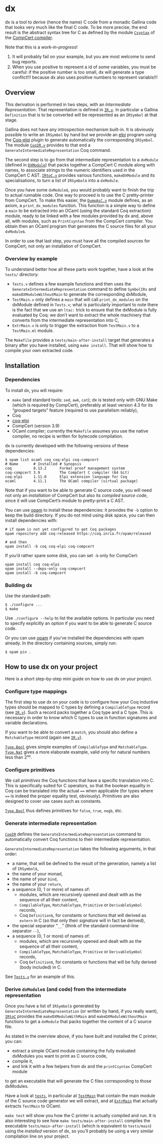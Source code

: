 #   dx

dx is a tool to _derive_ (hence the name) C code from a monadic
Gallina code that looks very much like the final C code. To be more
precise, the end result is the abstract syntax tree for C as defined
by the module [`Csyntax`] of the [CompCert compiler].

[`Csyntax`]: https://compcert.org/doc/html/compcert.cfrontend.Csyntax.html
[CompCert compiler]: https://compcert.org/

Note that this is a _work-in-progress_!
1. It will probably fail on your example, but you are most welcome to
send bug reports.
2. When you use positive to represent a id of some variables, you must be careful: if the positive number is too small, dx will generate a type conflict!!! because dx also uses positive numbers to represent variabls!!!

##  Overview

This derivation is performed in two steps, with an _Intermediate
Representation_. That representation is defined in [`IR.v`]. In
particular a Gallina `Definition` that is to be converted will be
represented as an `IRSymbol` at that stage.

[`IR.v`]: src/IR.v

Gallina does not have any introspection mechanism built-in. It is
obviously possible to write an `IRSymbol` by hand but we provide an
[elpi] program using the [Coq-elpi] plugin to generate automatically
the corresponding `IRSymbol`.
The module [`CoqIR.v`] provides to that end a
`GenerateIntermediateRepresentation` Coq command.

[elpi]: https://github.com/LPCIC/elpi
[coq-elpi]: https://github.com/LPCIC/coq-elpi
[`CoqIR.v`]: src/CoqIR.v

The second step is to go from that intermediate representation to a
`dxModule` (defined in [`DXModule`]) that packs together a CompCert C
module along with names, to associate strings to the numeric
identifiers used in the CompCert C AST.
[`IRtoC.v`] provides various functions, `makeDXModule` and its
specialisations, to turn a list of `IRSymbol`s into a `dxModule`.

[`DXModule`]: src/DXModule.v
[`IRtoC.v`]: src/IRtoC.v

Once you have some `dxModule`s, you would probably want to finish the
trip to actual runnable code. One way to proceed is to use the C
pretty-printer from CompCert. To make this easier, the [`DumpAsC.v`]
module defines, as an axiom, a `print_dx_modules` function.
This function is a simple way to define a `main` to be extracted into
an OCaml (using the standard Coq extraction) module, ready to be
linked with a few modules provided by dx and, above all, with modules,
such as `PrintCsyntax` from the CompCert compiler.
You obtain then an OCaml program that generates the C source files for
all your `dxModule`s.

In order to use that last step, you must have all the compiled sources
for CompCert, not only an installation of CompCert.

[`DumpAsC.v`]: src/DumpAsC.v


### Overview by example

To understand better how all these parts work together, have a look at
the `tests/` directory:

-   `Tests.v` defines a few example functions and then uses the
    `GenerateIntermediateRepresentation` command to define `SymbolIRs`
    and `makeDXModuleWithoutMain` to generate the corresponding
    dxModule,
-   `TestMain.v` only defines a `main` that will call
    `print_dx_modules` on the dxModule defined in `Tests.v`; what is
    particularly important to note there is the fact that we use an
    `ltac:` trick to ensure that the dxModule is fully evaluated by
    Coq: we don’t want to extract the whole machinery that converts
    from the intermediate representation into C,
-   `ExtrMain.v` is only to trigger the extraction from `TestMain.v`
    to a `TestMain.ml` module.

The `Makefile` provides a `tests/main-after-install` target that
generates a binary after you have installed, using `make install`.
That will show how to compile your own extracted code.


##  Installation

### Dependencies

To install dx, you will require:

-   `make` (and standard tools: `sed`, `awk`, `cat`);
    dx is tested only with GNU Make (which is required by CompCert),
    preferably at least version 4.3 for its “grouped targets” feature
    (required to use parallelism reliably),
-   Coq
-   [coq-elpi]
-   CompCert (version 3.9)
-   OCaml compiler; currently the `Makefile` assumes you use the
    native compiler, no recipe is written for bytecode compilation.

[CompCert]: https://compcert.org/

dx is currently developed with the following versions of these
dependencies:

```
$ opam list ocaml coq coq-elpi coq-compcert
# Name       # Installed # Synopsis
coq          8.13.2      Formal proof management system
coq-compcert 3.9         The CompCert C compiler (64 bit)
coq-elpi     1.11.0      Elpi extension language for Coq
ocaml        4.11.1      The OCaml compiler (virtual package)
```

Note that if you want to be able to generate C source code, you will
need not only an _installation_ of CompCert but also its _compiled
source code_, since it will use CompCert’s module to pretty-print a C
AST.

You can use [opam] to install these dependencies: it provides the `-b`
option to keep the build directory. If you do not mind using disk
space, you can then install dependencies with:

[opam]: https://coq.inria.fr/opam-using.html

```
# if opam is not yet configured to get Coq packages
opam repository add coq-released https://coq.inria.fr/opam/released

# and then
opam install -b coq coq-elpi coq-compcert
```

If you’d rather spare some disk, you can set `-b` only for CompCert:

```
opam install coq coq-elpi
opam install --deps-only coq-compcert
opam install -b coq-compcert
```

### Building dx

Use the standard path:

```
$ ./configure ...
$ make
```

Use `./configure --help` to list the available options. In particular
you need to specify explicitly an option if you want to be able to
generate C source code.

Or you can use [opam] if you’ve installed the dependencies with opam
already.
In the directory containing sources, simply run:

```
$ opam pin .
```


##  How to use dx on your project

Here is a short step-by-step mini guide on how to use dx on your
project.

### Configure type mappings

The first step to use dx on your code is to configure how your Coq
inductive types should be mapped to C types by defining a
`CompilableType` record (see [`IR.v`]).
Such a record packs together a Coq type and a C type.
This is necessary in order to know which C types to use in function
signatures and variable declarations.

If you want to be able to convert a `match`, you should also define a
`MatchableType` record (again see [`IR.v`]).

[`Type.Bool`] gives simple examples of `CompilableType` and
`MatchableType`.
[`Type.Nat`] gives a more elaborate example, valid only for natural
numbers less than 2³².

[`Type.Bool`]: src/Type/Bool.v
[`Type.Nat`]: src/Type/Nat.v


### Configure primitives

We call _primitives_ the Coq functions that have a specific
translation into C. This is specifically suited for C operators, so
that the boolean equality in Coq can be translated into the actual
`==` when applicable (for types where `==` is indeed the proper
equality test, obviously). Primitives are also designed to cover use
cases such as constants.

[`Type.Bool`] thus defines primitives for `false`, `true`, `negb`,
etc.


### Generate intermediate representation

[`CoqIR`] defines the `GenerateIntermediateRepresentation` command to
automatically convert Coq functions to their intermediate
representation.

`GenerateIntermediateRepresentation` takes the following arguments, in
that order:

-   a name, that will be defined to the result of the generation,
    namely a list of `IRSymbol`s,
-   the name of your monad,
-   the name of your `bind`,
-   the name of your `return`,
-   a sequence (0, 1 or more) of names of:
    -   modules, which are recursively opened and dealt with as the
        sequence of all their content,
    -   `CompilableType`, `MatchableType`, `Primitive` or
        `DerivableSymbol` records,
    -   Coq `Definition`s, for constants or functions that will
        derived as `extern` in C (so that only their _signature_ will
        in fact be derived),
-   the special separator “`__`” (think of the standard command-line
    separator `--`),
-   a sequence (0, 1 or more) of names of:
    -   modules, which are recursively opened and dealt with as the
        sequence of all their content,
    -   `CompilableType`, `MatchableType`, `Primitive` or
        `DerivableSymbol` records,
    -   Coq `Definition`s, for constants or functions that will
        be fully derived (body included) in C.

See [`Tests.v`] for an example of this.

[`CoqIR`]: src/CoqIR.v
[`Tests.v`]: tests/Tests.v


### Derive `dxModule`s (and code) from the intermediate representation

Once you have a list of `IRSymbol`s generated by
`GenerateIntermediateRepresentation` (or written by hand, if you
really want), [`IRtoC`] provides the `makeDXModuleWithMain` and
`makeDXModuleWithoutMain` functions to get a `dxModule` that packs
together the content of a C source file.

As stated in the overview above, if you have built and installed the
C printer, you can:

-   extract a simple OCaml module containing the fully evaluated
    dxModules you want to print as C source code,
-   compile it,
-   and link it with a few helpers from dx and the `printCsyntax`
    CompCert module

to get an executable that will generate the C files corresponding to
those dxModules.

Have a look at [`tests`], in particular at [`TestMain`] that contain
the main module of the C source code generator we will extract, and at
[`ExtrMain`] that actually extracts `TestMain` to OCaml.

`make test` will show you how the C printer is actually compiled and
run. It is also interesting to see how `make tests/main-after-install`
compiles the executable `tests/main-after-install` (which is
equivalent to `tests/main`) using the _installed_ version of dx, so
you’ll probably be using a very similar compilation line on your
project.

[`IRtoC`]: src/IRtoC.v
[`tests`]: tests/
[`TestMain`]: tests/TestMain.v
[`ExtrMain`]: tests/ExtrMain.v
